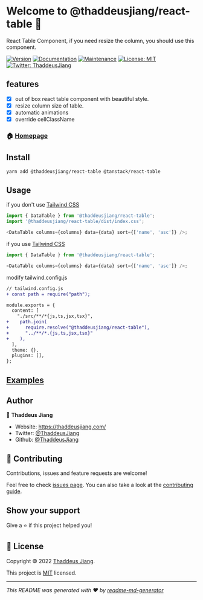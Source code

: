 # Welcome to @thaddeusjiang/react-table 👋

React Table Component, if you need resize the column, you should use this component.

[![Version](https://img.shields.io/npm/v/@thaddeusjiang/react-table.svg)](https://www.npmjs.com/package/@thaddeusjiang/react-table)
[![Documentation](https://img.shields.io/badge/documentation-yes-brightgreen.svg)](https://github.com/ThaddeusJiang/react-table#readme)
[![Maintenance](https://img.shields.io/badge/Maintained%3F-yes-green.svg)](https://github.com/ThaddeusJiang/react-table/graphs/commit-activity)
[![License: MIT](https://img.shields.io/github/license/ThaddeusJiang/react-table)](https://github.com/ThaddeusJiang/react-table/blob/dev/LICENSE)
[![Twitter: ThaddeusJiang](https://img.shields.io/twitter/follow/ThaddeusJiang.svg?style=social)](https://twitter.com/ThaddeusJiang)

## features

- [x] out of box react table component with beautiful style.
- [x] resize column size of table.
- [x] automatic animations
- [x] override cellClassName

### 🏠 [Homepage](https://github.com/ThaddeusJiang/react-table/tree/dev/packages/react-table#readme)

## Install

```sh
yarn add @thaddeusjiang/react-table @tanstack/react-table
```

## Usage

if you don't use [Tailwind CSS](https://tailwindcss.com/)

```ts
import { DataTable } from '@thaddeusjiang/react-table';
import '@thaddeusjiang/react-table/dist/index.css';

<DataTable columns={columns} data={data} sort={['name', 'asc']} />;
```

if you use [Tailwind CSS](https://tailwindcss.com/)

```ts
import { DataTable } from '@thaddeusjiang/react-table';

<DataTable columns={columns} data={data} sort={['name', 'asc']} />;
```

modify tailwind.config.js

```diff
// tailwind.config.js
+ const path = require("path");

module.exports = {
  content: [
    "./src/**/*{js,ts,jsx,tsx}",
+    path.join(
+      require.resolve("@thaddeusjiang/react-table"),
+      "../**/*.{js,ts,jsx,tsx}"
+    ),
  ],
  theme: {},
  plugins: [],
};
```

## [Examples](./stories/DataTable.stories.tsx)

## Author

👤 **Thaddeus Jiang**

- Website: https://thaddeusjiang.com/
- Twitter: [@ThaddeusJiang](https://twitter.com/ThaddeusJiang)
- Github: [@ThaddeusJiang](https://github.com/ThaddeusJiang)

## 🤝 Contributing

Contributions, issues and feature requests are welcome!

Feel free to check [issues page](https://github.com/ThaddeusJiang/react-table/issues). You can also take a look at the [contributing guide](https://github.com/ThaddeusJiang/react-table/blob/dev/CONTRIBUTING.md).

## Show your support

Give a ⭐️ if this project helped you!

## 📝 License

Copyright © 2022 [Thaddeus Jiang](https://github.com/ThaddeusJiang).

This project is [MIT](https://github.com/ThaddeusJiang/react-table/blob/dev/LICENSE) licensed.

---

_This README was generated with ❤️ by [readme-md-generator](https://github.com/kefranabg/readme-md-generator)_
